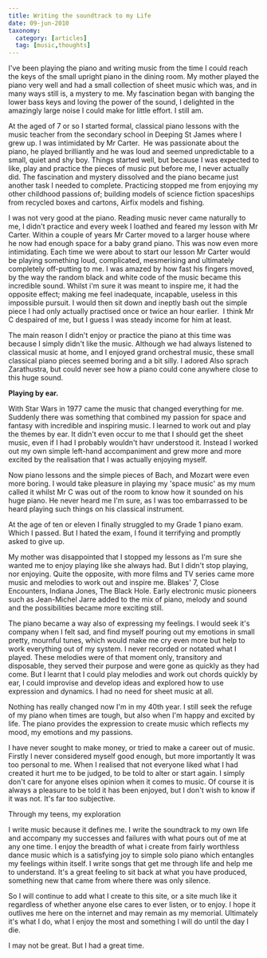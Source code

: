 ```yaml
---
title: Writing the soundtrack to my Life
date: 09-jun-2010
taxonomy:
  category: [articles]
  tag: [music,thoughts]
---
```

  
I've been playing the piano and writing music from the time I could reach the keys of the small upright piano in the dining room. My mother played the piano very well and had a small collection of sheet music which was, and in many ways still is, a mystery to me. My fascination began with banging the lower bass keys and loving the power of the sound, I delighted in the amazingly large noise I could make for little effort. I still am.  
  
At the aged of 7 or so I started formal, classical piano lessons with the music teacher from the secondary school in Deeping St James where I grew up. I was intimidated by Mr Carter.  He was passionate about the piano, he played brilliantly and he was loud and seemed unpredictable to a small, quiet and shy boy. Things started well, but because I was expected to like, play and practice the pieces of music put before me, I never actually did. The fascination and mystery dissolved and the piano became just another task I needed to complete. Practicing stopped me from enjoying my other childhood passions of; building models of science fiction spaceships from recycled boxes and cartons, Airfix models and fishing.
  
I was not very good at the piano. Reading music never came naturally to me, I didn't practice and every week I loathed and feared my lesson with Mr Carter. Within a couple of years Mr Carter moved to a larger house where he now had enough space for a baby grand piano. This was now even more intimidating. Each time we were about to start our lesson Mr Carter would be playing something loud, complicated, mesmerising and ultimately completely off-putting to me. I was amazed by how fast his fingers moved, by the way the random black and white code of the music became this incredible sound. Whilst i'm sure it was meant to inspire me, it had the opposite effect; making me feel inadequate, incapable, useless in this impossible pursuit. I would then sit down and ineptly bash out the simple piece I had only actually practised once or twice an hour earlier.  I think Mr C despaired of me, but I guess I was steady income for him at least.
  
The main reason I didn't enjoy or practice the piano at this time was because I simply didn't like the music. Although we had always listened to classical music at home, and I enjoyed grand orchestral music, these small classical piano pieces seemed boring and a bit silly. I adored Also sprach Zarathustra, but could never see how a piano could cone anywhere close to this huge sound.
  
**Playing by ear.**  
  
With Star Wars in 1977 came the music that changed everything for me. Suddenly there was something that combined my passion for space and fantasy with incredible and inspiring music. I learned to work out and play the themes by ear. It didn't even occur to me that I should get the sheet music, even if I had I probably wouldn't havr understood it. Instead I worked out my own simple left-hand accompaniment and grew more and more excited by the realisation that I was actually enjoying myself.
  
Now piano lessons and the simple pieces of Bach, and Mozart were even more boring. I would take pleasure in playing my 'space music' as my mum called it whilst Mr C was out of the room to know how it sounded on his huge piano. He never heard me I'm sure, as I was too embarrassed to be heard playing such things on his classical instrument.  
  
At the age of ten or eleven I finally struggled to my Grade 1 piano exam. Which I passed. But I hated the exam, I found it terrifying and promptly asked to give up.  
  
My mother was disappointed that I stopped my lessons as I'm sure she wanted me to enjoy playing like she always had. But I didn't stop playing, nor enjoying. Quite the opposite, with more films and TV series came more music and melodies to work out and inspire me. Blakes' 7, Close Encounters, Indiana Jones, The Black Hole. Early electronic music pioneers such as Jean-Michel Jarre added to the mix of piano, melody and sound and the possibilities became more exciting still.
  
The piano became a way also of expressing my feelings. I would seek it's company when I felt sad, and find myself pouring out my emotions in small pretty, mournful tunes, which would make me cry even more but help to work everything out of my system. I never recorded or notated what I played. These melodies were of that moment only, transitory and disposable, they served their purpose and were gone as quickly as they had come. But I learnt that I could play melodies and work out chords quickly by ear, I could improvise and develop ideas and explored how to use expression and dynamics. I had no need for sheet music at all.  
  
Nothing has really changed now I'm in my 40th year. I still seek the refuge of my piano when times are tough, but also when I'm happy and excited by life. The piano provides the expression to create music which reflects my mood, my emotions and my passions.  
  
I have never sought to make money, or tried to make a career out of music. Firstly I never considered myself good enough, but more importantly It was too personal to me. When I realised that not everyone liked what I had created it hurt me to be judged, to be told to alter or start again. I simply don't care for anyone elses opinion when it comes to music. Of course it is always a pleasure to be told it has been enjoyed, but I don't wish to know if it was not. It's far too subjective.  
  
Through my teens, my exploration  
  
I write music because it defines me. I write the soundtrack to my own life and accompany my successes and failures with what pours out of me at any one time. I enjoy the breadth of what i create from fairly worthless dance music which is a satisfying joy to simple solo piano which entangles my feelings within itself. I write songs that get me through life and help me to understand. It's a great feeling to sit back at what you have produced, something new that came from where there was only silence.  
  
So I will continue to add what I create to this site, or a site much like it regardless of whether anyone else cares to ever listen, or to enjoy. I hope it outlives me here on the internet and may remain as my memorial. Ultimately it's what I do, what I enjoy the most and something I will do until the day I die.  
  
I may not be great. But I had a great time.  
  




